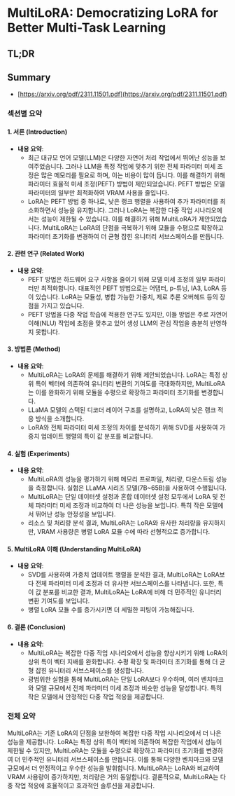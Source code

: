 # MultiLoRA: Democratizing LoRA for Better Multi-Task Learning
## TL;DR
## Summary
- [https://arxiv.org/pdf/2311.11501.pdf](https://arxiv.org/pdf/2311.11501.pdf)

### 섹션별 요약

#### 1. 서론 (Introduction)
- **내용 요약**:
  - 최근 대규모 언어 모델(LLM)은 다양한 자연어 처리 작업에서 뛰어난 성능을 보여주었습니다. 그러나 LLM을 특정 작업에 맞추기 위한 전체 파라미터 미세 조정은 많은 메모리를 필요로 하며, 이는 비용이 많이 듭니다. 이를 해결하기 위해 파라미터 효율적 미세 조정(PEFT) 방법이 제안되었습니다. PEFT 방법은 모델 파라미터의 일부만 최적화하여 VRAM 사용을 줄입니다. 
  - LoRA는 PEFT 방법 중 하나로, 낮은 랭크 행렬을 사용하여 추가 파라미터를 최소화하면서 성능을 유지합니다. 그러나 LoRA는 복잡한 다중 작업 시나리오에서는 성능이 제한될 수 있습니다. 이를 해결하기 위해 MultiLoRA가 제안되었습니다. MultiLoRA는 LoRA의 단점을 극복하기 위해 모듈을 수평으로 확장하고 파라미터 초기화를 변경하여 더 균형 잡힌 유니터리 서브스페이스를 만듭니다.

#### 2. 관련 연구 (Related Work)
- **내용 요약**:
  - PEFT 방법은 하드웨어 요구 사항을 줄이기 위해 모델 미세 조정의 일부 파라미터만 최적화합니다. 대표적인 PEFT 방법으로는 어댑터, p-튜닝, IA3, LoRA 등이 있습니다. LoRA는 모듈성, 병합 가능한 가중치, 제로 추론 오버헤드 등의 장점을 가지고 있습니다.
  - PEFT 방법을 다중 작업 학습에 적용한 연구도 있지만, 이들 방법은 주로 자연어 이해(NLU) 작업에 초점을 맞추고 있어 생성 LLM의 관심 작업을 충분히 반영하지 못합니다.

#### 3. 방법론 (Method)
- **내용 요약**:
  - MultiLoRA는 LoRA의 문제를 해결하기 위해 제안되었습니다. LoRA는 특정 상위 특이 벡터에 의존하여 유니터리 변환의 기여도를 극대화하지만, MultiLoRA는 이를 완화하기 위해 모듈을 수평으로 확장하고 파라미터 초기화를 변경합니다.
  - LLaMA 모델의 스택된 디코더 레이어 구조를 설명하고, LoRA의 낮은 랭크 적응 방식을 소개합니다.
  - LoRA와 전체 파라미터 미세 조정의 차이를 분석하기 위해 SVD를 사용하여 가중치 업데이트 행렬의 특이 값 분포를 비교합니다.

#### 4. 실험 (Experiments)
- **내용 요약**:
  - MultiLoRA의 성능을 평가하기 위해 메모리 프로파일, 처리량, 다운스트림 성능을 측정합니다. 실험은 LLaMA 시리즈 모델(7B~65B)을 사용하여 수행됩니다.
  - MultiLoRA는 단일 데이터셋 설정과 혼합 데이터셋 설정 모두에서 LoRA 및 전체 파라미터 미세 조정과 비교하여 더 나은 성능을 보입니다. 특히 작은 모델에서 뛰어난 성능 안정성을 보입니다.
  - 리소스 및 처리량 분석 결과, MultiLoRA는 LoRA와 유사한 처리량을 유지하지만, VRAM 사용량은 병렬 LoRA 모듈 수에 따라 선형적으로 증가합니다.

#### 5. MultiLoRA 이해 (Understanding MultiLoRA)
- **내용 요약**:
  - SVD를 사용하여 가중치 업데이트 행렬을 분석한 결과, MultiLoRA는 LoRA보다 전체 파라미터 미세 조정과 더 유사한 서브스페이스를 나타냅니다. 또한, 특이 값 분포를 비교한 결과, MultiLoRA는 LoRA에 비해 더 민주적인 유니터리 변환 기여도를 보입니다.
  - 병렬 LoRA 모듈 수를 증가시키면 더 세밀한 피팅이 가능해집니다.

#### 6. 결론 (Conclusion)
- **내용 요약**:
  - MultiLoRA는 복잡한 다중 작업 시나리오에서 성능을 향상시키기 위해 LoRA의 상위 특이 벡터 지배를 완화합니다. 수평 확장 및 파라미터 초기화를 통해 더 균형 잡힌 유니터리 서브스페이스를 생성합니다.
  - 광범위한 실험을 통해 MultiLoRA는 단일 LoRA보다 우수하며, 여러 벤치마크와 모델 규모에서 전체 파라미터 미세 조정과 비슷한 성능을 달성합니다. 특히 작은 모델에서 안정적인 다중 작업 적응을 제공합니다.

### 전체 요약
MultiLoRA는 기존 LoRA의 단점을 보완하여 복잡한 다중 작업 시나리오에서 더 나은 성능을 제공합니다. LoRA는 특정 상위 특이 벡터에 의존하여 복잡한 작업에서 성능이 제한될 수 있지만, MultiLoRA는 모듈을 수평으로 확장하고 파라미터 초기화를 변경하여 더 민주적인 유니터리 서브스페이스를 만듭니다. 이를 통해 다양한 벤치마크와 모델 규모에서 더 안정적이고 우수한 성능을 발휘합니다. MultiLoRA는 LoRA와 비교하여 VRAM 사용량이 증가하지만, 처리량은 거의 동일합니다. 결론적으로, MultiLoRA는 다중 작업 적응에 효율적이고 효과적인 솔루션을 제공합니다.